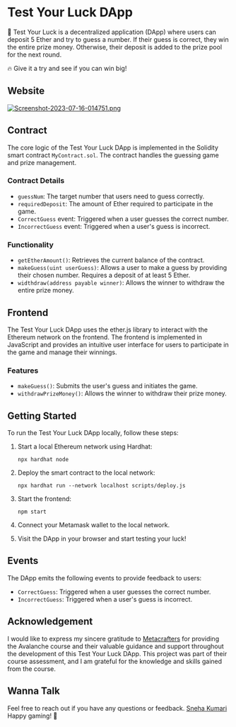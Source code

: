 # Test Your Luck DApp


🎲 Test Your Luck is a decentralized application (DApp) where users can deposit 5 Ether and try to guess a number. If their guess is correct, they win the entire prize money. Otherwise, their deposit is added to the prize pool for the next round.

🔥 Give it a try and see if you can win big!

## Website
[![Screenshot-2023-07-16-014751.png](https://i.postimg.cc/ZYFj7Jgk/Screenshot-2023-07-16-014751.png)](https://postimg.cc/QVCpVZhS)


## Contract

The core logic of the Test Your Luck DApp is implemented in the Solidity smart contract `MyContract.sol`. The contract handles the guessing game and prize management.

### Contract Details

- `guessNum`: The target number that users need to guess correctly.
- `requiredDeposit`: The amount of Ether required to participate in the game.
- `CorrectGuess` event: Triggered when a user guesses the correct number.
- `IncorrectGuess` event: Triggered when a user's guess is incorrect.

### Functionality

- `getEtherAmount()`: Retrieves the current balance of the contract.
- `makeGuess(uint userGuess)`: Allows a user to make a guess by providing their chosen number. Requires a deposit of at least 5 Ether.
- `widthdraw(address payable winner)`: Allows the winner to withdraw the entire prize money.

## Frontend

The Test Your Luck DApp uses the ether.js library to interact with the Ethereum network on the frontend. The frontend is implemented in JavaScript and provides an intuitive user interface for users to participate in the game and manage their winnings.

### Features

- `makeGuess()`: Submits the user's guess and initiates the game.
- `withdrawPrizeMoney()`: Allows the winner to withdraw their prize money.

## Getting Started

To run the Test Your Luck DApp locally, follow these steps:

1. Start a local Ethereum network using Hardhat:
   ```
   npx hardhat node
   ```

2. Deploy the smart contract to the local network:
   ```
   npx hardhat run --network localhost scripts/deploy.js
   ```

3. Start the frontend:
   ```
   npm start
   ```

4. Connect your Metamask wallet to the local network.

5. Visit the DApp in your browser and start testing your luck!

## Events

The DApp emits the following events to provide feedback to users:

- `CorrectGuess`: Triggered when a user guesses the correct number.
- `IncorrectGuess`: Triggered when a user's guess is incorrect.

## Acknowledgement
I would like to express my sincere gratitude to [Metacrafters](https://www.metacrafters.io/) for providing the Avalanche course and their valuable guidance and support throughout the development of this Test Your Luck DApp. This project was part of their course assessment, and I am grateful for the knowledge and skills gained from the course.

## Wanna Talk
Feel free to reach out if you have any questions or feedback. [Sneha Kumari](https://www.linkedin.com/in/snetis/)
Happy gaming! 🎉
